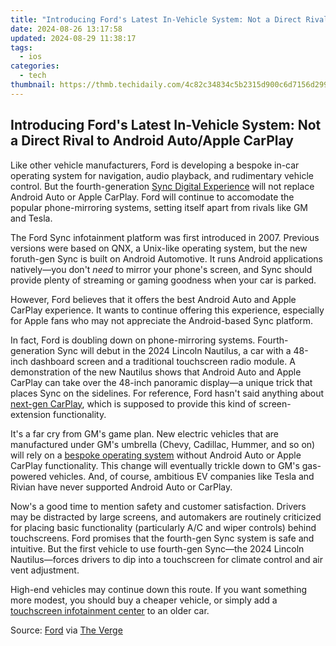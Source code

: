 ```yaml
---
title: "Introducing Ford's Latest In-Vehicle System: Not a Direct Rival to Android Auto/Apple CarPlay"
date: 2024-08-26 13:17:58
updated: 2024-08-29 11:38:17
tags:
  - ios
categories:
  - tech
thumbnail: https://thmb.techidaily.com/4c82c34834c5b2315d900c6d7156d299b4653506fdd4854e4158f01327f8a87e.jpg
---
```


## Introducing Ford's Latest In-Vehicle System: Not a Direct Rival to Android Auto/Apple CarPlay

Like other vehicle manufacturers, Ford is developing a bespoke in-car operating system for navigation, audio playback, and rudimentary vehicle control. But the fourth-generation [Sync Digital Experience](http://media.ford.com/content/fordmedia/fna/us/en/news/2024/01/22/enhance-your-drive--introducing-the-all-new-ford-and-lincoln-dig.html) will not replace Android Auto or Apple CarPlay. Ford will continue to accomodate the popular phone-mirroring systems, setting itself apart from rivals like GM and Tesla.

 The Ford Sync infotainment platform was first introduced in 2007\. Previous versions were based on QNX, a Unix-like operating system, but the new foruth-gen Sync is built on Android Automotive. It runs Android applications natively—you don't _need_ to mirror your phone's screen, and Sync should provide plenty of streaming or gaming goodness when your car is parked.

 However, Ford believes that it offers the best Android Auto and Apple CarPlay experience. It wants to continue offering this experience, especially for Apple fans who may not appreciate the Android-based Sync platform.

 In fact, Ford is doubling down on phone-mirroring systems. Fourth-generation Sync will debut in the 2024 Lincoln Nautilus, a car with a 48-inch dashboard screen and a traditional touchscreen radio module. A demonstration of the new Nautilus shows that Android Auto and Apple CarPlay can take over the 48-inch panoramic display—a unique trick that places Sync on the sidelines. For reference, Ford hasn't said anything about [next-gen CarPlay](https://graphic-issues.techidaily.com/1719818383351-solve-video-stuttering-issues-quickly-and-easily/), which is supposed to provide this kind of screen-extension functionality.

 It's a far cry from GM's game plan. New electric vehicles that are manufactured under GM's umbrella (Chevy, Cadillac, Hummer, and so on) will rely on a [bespoke operating system](https://finance.yahoo.com/news/gm-ditching-apple-carplay-has-dealers-concerned-171604535.html?guccounter=1&guce%5Freferrer=aHR0cHM6Ly93d3cuZ29vZ2xlLmNvbS8&guce%5Freferrer%5Fsig=AQAAANSaxra%5FfOeqMWHbbvpPlk7ywwmMux6pAv6s899gXsqcAogZQ1dd1rIb8f4aKoWKKLNumGX1lnxQ0PCjahJkTmnha4ZUrSlUGTfLKqKSmQhmzb0yOwc6IFplEjUXWEowHSZSfs%5FuqV3NgcW%5FAnVJBYwSDSevVVWBkoQ8Wy2kH2sA) without Android Auto or Apple CarPlay functionality. This change will eventually trickle down to GM's gas-powered vehicles. And, of course, ambitious EV companies like Tesla and Rivian have never supported Android Auto or CarPlay.

 Now's a good time to mention safety and customer satisfaction. Drivers may be distracted by large screens, and automakers are routinely criticized for placing basic functionality (particularly A/C and wiper controls) behind touchscreens. Ford promises that the fourth-gen Sync system is safe and intuitive. But the first vehicle to use fourth-gen Sync—the 2024 Lincoln Nautilus—forces drivers to dip into a touchscreen for climate control and air vent adjustment.

 High-end vehicles may continue down this route. If you want something more modest, you should buy a cheaper vehicle, or simply add a [touchscreen infotainment center](https://fox-http.techidaily.com/decoding-video-cropping-within-imovie-for-2024/) to an older car.

 Source: [Ford](https://media.ford.com/content/fordmedia/fna/us/en/news/2024/01/22/enhance-your-drive--introducing-the-all-new-ford-and-lincoln-dig.html) via [The Verge](https://www.theverge.com/2024/1/22/24045932/ford-android-screen-display-size-os-apps-gaming-lincoln)

<ins class="adsbygoogle"
     style="display:block"
     data-ad-format="autorelaxed"
     data-ad-client="ca-pub-7571918770474297"
     data-ad-slot="1223367746"></ins>



<ins class="adsbygoogle"
     style="display:block"
     data-ad-client="ca-pub-7571918770474297"
     data-ad-slot="8358498916"
     data-ad-format="auto"
     data-full-width-responsive="true"></ins>
